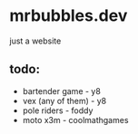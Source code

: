 # mrbubbles.dev

just a website


## todo:
* bartender game - y8
* vex (any of them) - y8
* pole riders - foddy
* moto x3m - coolmathgames